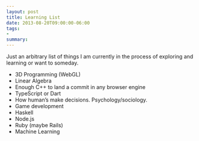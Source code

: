 ```yaml
---
layout: post
title: Learning List
date: 2013-08-20T09:00:00-06:00
tags:
- 
summary: 
---
```


Just an arbitrary list of things I am currently in the process of
exploring and learning or want to someday.

* 3D Programming (WebGL)
* Linear Algebra
* Enough C++ to land a commit in any browser engine
* TypeScript or Dart
* How human&rsquo;s make decisions. Psychology/sociology.
* Game development
* Haskell
* Node.js
* Ruby (maybe Rails)
* Machine Learning


